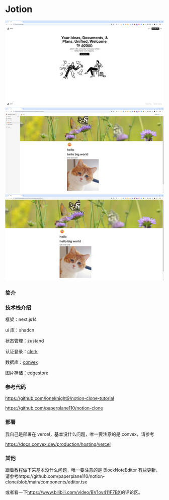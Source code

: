 # Jotion

![](snapshot/Snipaste_2024-09-12_21-06-32.png)
![](snapshot/Snipaste_2024-09-12_21-05-44.png)
![](snapshot/Snipaste_2024-09-12_21-50-32.png)

### 简介

### 技术栈介绍

框架：next.js14

ui 库：shadcn

状态管理：zustand

认证登录：[clerk](https://clerk.com/)

数据库：[convex](https://www.convex.dev/)

图片存储：[edgestore](https://edgestore.dev/)

### 参考代码

https://github.com/loneknight9/notion-clone-tutorial

https://github.com/paperplane110/notion-clone

### 部署

我自己是部署在 vercel，基本没什么问题，唯一要注意的是 convex，请参考

https://docs.convex.dev/production/hosting/vercel

### 其他

跟着教程做下来基本没什么问题，唯一要注意的是 BlockNoteEditor 有些更新，请参考https://github.com/paperplane110/notion-clone/blob/main/components/editor.tsx

或者看一下<https://www.bilibili.com/video/BV1ov411F7BX>的评论区。
